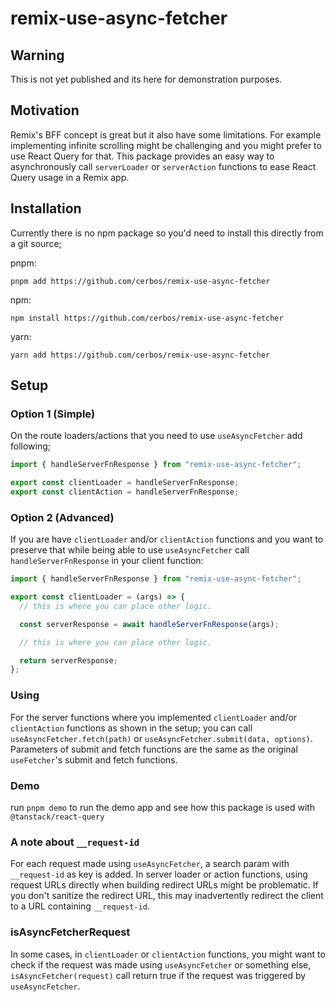 # remix-use-async-fetcher

## Warning

This is not yet published and its here for demonstration purposes.

## Motivation

Remix's BFF concept is great but it also have some limitations. For example implementing infinite scrolling might be challenging and you might prefer to use React Query for that. This package provides an easy way to asynchronously call `serverLoader` or `serverAction` functions to ease React Query usage in a Remix app.

## Installation

Currently there is no npm package so you'd need to install this directly from a git source;

pnpm:

```console
pnpm add https://github.com/cerbos/remix-use-async-fetcher
```

npm:

```console
npm install https://github.com/cerbos/remix-use-async-fetcher
```

yarn:

```console
yarn add https://github.com/cerbos/remix-use-async-fetcher
```

## Setup

### Option 1 (Simple)

On the route loaders/actions that you need to use `useAsyncFetcher` add following;

```typescript
import { handleServerFnResponse } from "remix-use-async-fetcher";

export const clientLoader = handleServerFnResponse;
export const clientAction = handleServerFnResponse;
```

### Option 2 (Advanced)

If you are have `clientLoader` and/or `clientAction` functions and you want to preserve that while being able to use `useAsyncFetcher` call `handleServerFnResponse` in your client function:

```typescript
import { handleServerFnResponse } from "remix-use-async-fetcher";

export const clientLoader = (args) => {
  // this is where you can place other logic.

  const serverResponse = await handleServerFnResponse(args);

  // this is where you can place other logic.

  return serverResponse;
};
```

### Using

For the server functions where you implemented `clientLoader` and/or `clientAction` functions as shown in the setup; you can call `useAsyncFetcher.fetch(path)` or `useAsyncFetcher.submit(data, options)`. Parameters of submit and fetch functions are the same as the original `useFetcher`'s submit and fetch functions.

### Demo

run `pnpm demo` to run the demo app and see how this package is used with `@tanstack/react-query`

### A note about `__request-id`

For each request made using `useAsyncFetcher`, a search param with `__request-id` as key is added. In server loader or action functions, using request URLs directly when building redirect URLs might be problematic. If you don't sanitize the redirect URL, this may inadvertently redirect the client to a URL containing `__request-id`.

### isAsyncFetcherRequest

In some cases, in `clientLoader` or `clientAction` functions, you might want to check if the request was made using `useAsyncFetcher` or something else, `isAsyncFetcher(request)` call return true if the request was triggered by `useAsyncFetcher`.
